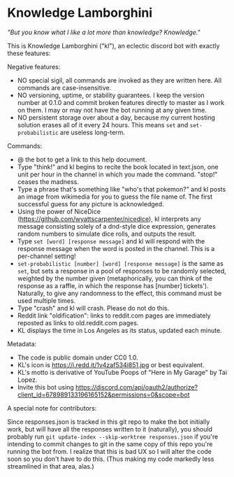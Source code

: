 # Knowledge Lamborghini

_"But you know what I like a lot more than knowledge? Knowledge."_

This is Knowledge Lamborghini ("kl"), an eclectic discord bot with exactly these features:

Negative features:

* NO special sigil, all commands are invoked as they are written here. All commands are case-insensitive.
* NO versioning, uptime, or stability guarantees. I keep the version number at 0.1.0 and commit broken features directly to master as I work on them. I may or may not have the bot running at any given time.
* NO persistent storage over about a day, because my current hosting solution erases all of it every 24 hours. This means `set` and `set-probabilistic` are useless long-term.

Commands:
* @ the bot to get a link to this help document.
* Type "think!" and kl begins to recite the book located in text.json, one unit per hour in the channel in which you made the command. "stop!" ceases the madness.
* Type a phrase that's something like "who's that pokemon?" and kl posts an image from wikimedia for you to guess the file name of. The first successful guess for any picture is acknowledged.
* Using the power of NiceDice (https://github.com/wyattscarpenter/nicedice), kl interprets any message consisting solely of a dnd-style dice expression, generates random numbers to simulate dice rolls, and outputs the result.
* Type `set [word] [response message]` and kl will respond with the response message when the word is posted in the channel. This is a per-channel setting!
* `set-probabilistic [number] [word] [response message]` is the same as `set`, but sets a response in a pool of responses to be randomly selected, weighted by the number given (metaphorically, you can think of the response as a raffle, in which the response has [number] tickets'). Naturally, to give any randomness to the effect, this command must be used multiple times.
* Type "crash" and kl will crash. Please do not do this.
* Reddit link "oldification": links to reddit.com pages are immediately reposted as links to old.reddit.com pages.
* KL displays the time in Los Angeles as its status, updated each minute.

Metadata:

* The code is public domain under CC0 1.0.
* KL's icon is https://i.redd.it/1v4zaf534i851.jpg or best equivalent.
* KL's motto is derivative of YouTube Poops of "Here in My Garage" by Tai Lopez.
* Invite this bot using https://discord.com/api/oauth2/authorize?client_id=678989133196165152&permissions=0&scope=bot

A special note for contributors:

Since responses.json is tracked in this git repo to make the bot initially work, but will have all the responses written to it (naturally), you should probably run `git update-index --skip-worktree responses.json` if you're intending to commit changes to git in the same copy of this repo you're running the bot from. I realize that this is bad UX so I will alter the code soon so you don't have to do this. (Thus making my code markedly less streamlined in that area, alas.)
